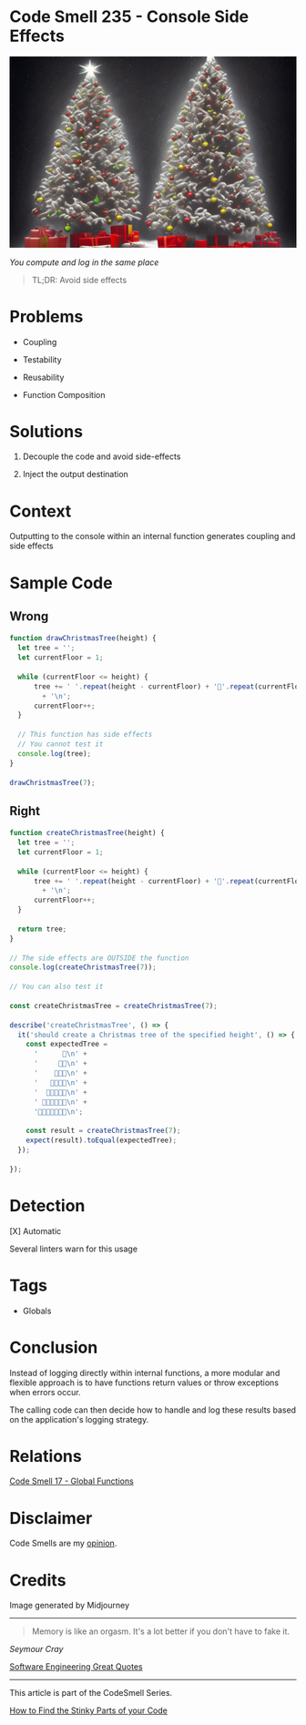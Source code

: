 # Code Smell 235 - Console Side Effects
            
![Code Smell 235 - Console Side Effects](Code%20Smell%20235%20-%20Console%20Side%20Effects.png)

*You compute and log in the same place*

> TL;DR: Avoid side effects

# Problems

- Coupling

- Testability

- Reusability

- Function Composition

# Solutions

1. Decouple the code and avoid side-effects

2. Inject the output destination

# Context

Outputting to the console within an internal function generates coupling and side effects

# Sample Code

## Wrong

<!-- [Gist Url](https://gist.github.com/mcsee/c8fcd38572bce8e59bf28ceaede7a055) -->

```javascript
function drawChristmasTree(height) {
  let tree = '';
  let currentFloor = 1;

  while (currentFloor <= height) { 
      tree += ' '.repeat(height - currentFloor) + '🎄'.repeat(currentFloor)
        + '\n';
      currentFloor++;
  }

  // This function has side effects
  // You cannot test it
  console.log(tree);
}

drawChristmasTree(7);
```

## Right

<!-- [Gist Url](https://gist.github.com/mcsee/1c4881a54286a827b8fc037fdd89722c) -->

```javascript
function createChristmasTree(height) {
  let tree = '';
  let currentFloor = 1;

  while (currentFloor <= height) { 
      tree += ' '.repeat(height - currentFloor) + '🎄'.repeat(currentFloor)
        + '\n';
      currentFloor++;
  }

  return tree;
}

// The side effects are OUTSIDE the function
console.log(createChristmasTree(7));

// You can also test it 

const createChristmasTree = createChristmasTree(7);

describe('createChristmasTree', () => {
  it('should create a Christmas tree of the specified height', () => {
    const expectedTree = 
      '      🎄\n' +
      '     🎄🎄\n' +
      '    🎄🎄🎄\n' +
      '   🎄🎄🎄🎄\n' +
      '  🎄🎄🎄🎄🎄\n' +
      ' 🎄🎄🎄🎄🎄🎄\n' +
      '🎄🎄🎄🎄🎄🎄🎄\n';

    const result = createChristmasTree(7);
    expect(result).toEqual(expectedTree);
  });

});
```

# Detection

[X] Automatic 

Several linters warn for this usage

# Tags

- Globals

# Conclusion

Instead of logging directly within internal functions, a more modular and flexible approach is to have functions return values or throw exceptions when errors occur. 

The calling code can then decide how to handle and log these results based on the application's logging strategy.

# Relations

[Code Smell 17 - Global Functions](https://github.com/mcsee/Software-Design-Articles/tree/main/Articles/Code%20Smells/Code%20Smell%2017%20-%20Global%20Functions/readme.md)

# Disclaimer

Code Smells are my [opinion](https://github.com/mcsee/Software-Design-Articles/tree/main/Articles/Blogging/I%20Wrote%20More%20than%2090%20Articles%20on%202021%20Here%20is%20What%20I%20Learned/readme.md).

# Credits

Image generated by Midjourney
  
* * *

> Memory is like an orgasm. It's a lot better if you don't have to fake it.

_Seymour Cray_
 
[Software Engineering Great Quotes](https://github.com/mcsee/Software-Design-Articles/tree/main/Articles/Quotes/Software%20Engineering%20Great%20Quotes/readme.md)

* * *

This article is part of the CodeSmell Series.

[How to Find the Stinky Parts of your Code](https://github.com/mcsee/Software-Design-Articles/tree/main/Articles/Code%20Smells/How%20to%20Find%20the%20Stinky%20parts%20of%20your%20Code/readme.md)